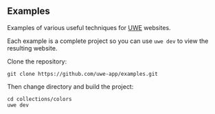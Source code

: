 ## Examples

Examples of various useful techniques for [UWE][] websites.

Each example is a complete project so you can use `uwe dev` to view the resulting website.

Clone the repository:

```
git clone https://github.com/uwe-app/examples.git
```

Then change directory and build the project:

```
cd collections/colors
uwe dev
```

[UWE]: https://uwe.app
